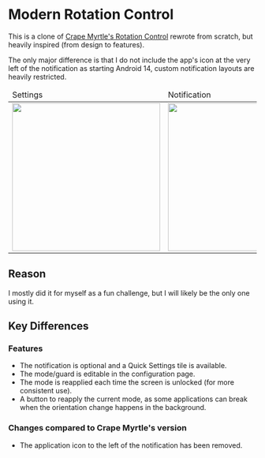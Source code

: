 # Modern Rotation Control

This is a clone of [Crape Myrtle's Rotation Control](https://play.google.com/store/apps/details?id=org.crape.rotationcontrol&hl=en) rewrote from scratch, but heavily inspired (from design to features).

The only major difference is that I do not include the app's icon at the very left of the notification as starting Android 14, custom notification layouts are heavily restricted.

<table>
  <thead>
    <tr>
      <td>Settings</td>
      <td>Notification</td>
      <td>Smart Tile Icon</td>
    </tr>
  </thead>
  <tbody>
    <tr>
      <td><img src="https://github.com/user-attachments/assets/464676ff-1056-4f76-a206-7e3beba11dee" width="300px" /></td>
      <td><img src="https://github.com/user-attachments/assets/ac7f491c-018a-45f1-9d0f-a2831fd0e0b5" width="300px" /></td>
      <td><img src="https://github.com/user-attachments/assets/ee38841a-35a5-49bc-988a-d2420f1a8de2" width="300px" /></td>
    </tr>
  </tbody>
</table>

## Reason

I mostly did it for myself as a fun challenge, but I will likely be the only one using it.

## Key Differences

### Features

- The notification is optional and a Quick Settings tile is available.
- The mode/guard is editable in the configuration page.
- The mode is reapplied each time the screen is unlocked (for more consistent use).
- A button to reapply the current mode, as some applications can break when the orientation change happens in the background.

### Changes compared to Crape Myrtle's version

- The application icon to the left of the notification has been removed.
